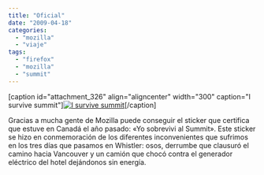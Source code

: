 ```yaml
---
title: "Oficial"
date: "2009-04-18"
categories: 
  - "mozilla"
  - "viaje"
tags: 
  - "firefox"
  - "mozilla"
  - "summit"
---
```


\[caption id="attachment\_326" align="aligncenter" width="300" caption="I survive summit"\][![I survive summit](images/survive-300x199.jpg "I survive summit")](http://unojoenelcielo.com.ar/wp-content/uploads/2009/04/survive.jpg)\[/caption\]

Gracias a mucha gente de Mozilla puede conseguir el sticker que certifica que estuve en Canadá el año pasado: «Yo sobrevivi al Summit». Este sticker se hizo en conmemoración de los diferentes inconvenientes que sufrimos en los tres días que pasamos en Whistler: osos, derrumbe que clausuró el camino hacia Vancouver y un camión que chocó contra el generador eléctrico del hotel dejándonos sin energía.
